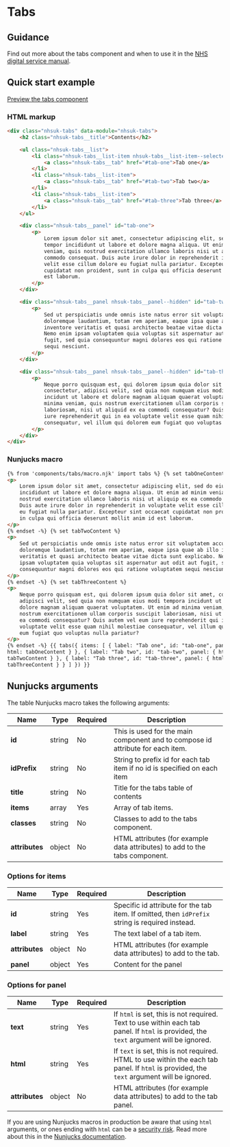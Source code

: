# Tabs

## Guidance

Find out more about the tabs component and when to use it in the [NHS digital service manual](https://service-manual.nhs.uk/design-system/components/tabs).

## Quick start example

[Preview the tabs component](https://nhsuk.github.io/nhsuk-frontend/components/tabs/index.html)

### HTML markup

```html
<div class="nhsuk-tabs" data-module="nhsuk-tabs">
	<h2 class="nhsuk-tabs__title">Contents</h2>

	<ul class="nhsuk-tabs__list">
		<li class="nhsuk-tabs__list-item nhsuk-tabs__list-item--selected">
			<a class="nhsuk-tabs__tab" href="#tab-one">Tab one</a>
		</li>
		<li class="nhsuk-tabs__list-item">
			<a class="nhsuk-tabs__tab" href="#tab-two">Tab two</a>
		</li>
		<li class="nhsuk-tabs__list-item">
			<a class="nhsuk-tabs__tab" href="#tab-three">Tab three</a>
		</li>
	</ul>

	<div class="nhsuk-tabs__panel" id="tab-one">
		<p>
			Lorem ipsum dolor sit amet, consectetur adipiscing elit, sed do eiusmod
			tempor incididunt ut labore et dolore magna aliqua. Ut enim ad minim
			veniam, quis nostrud exercitation ullamco laboris nisi ut aliquip ex ea
			commodo consequat. Duis aute irure dolor in reprehenderit in voluptate
			velit esse cillum dolore eu fugiat nulla pariatur. Excepteur sint occaecat
			cupidatat non proident, sunt in culpa qui officia deserunt mollit anim id
			est laborum.
		</p>
	</div>

	<div class="nhsuk-tabs__panel nhsuk-tabs__panel--hidden" id="tab-two">
		<p>
			Sed ut perspiciatis unde omnis iste natus error sit voluptatem accusantium
			doloremque laudantium, totam rem aperiam, eaque ipsa quae ab illo
			inventore veritatis et quasi architecto beatae vitae dicta sunt explicabo.
			Nemo enim ipsam voluptatem quia voluptas sit aspernatur aut odit aut
			fugit, sed quia consequuntur magni dolores eos qui ratione voluptatem
			sequi nesciunt.
		</p>
	</div>

	<div class="nhsuk-tabs__panel nhsuk-tabs__panel--hidden" id="tab-three">
		<p>
			Neque porro quisquam est, qui dolorem ipsum quia dolor sit amet,
			consectetur, adipisci velit, sed quia non numquam eius modi tempora
			incidunt ut labore et dolore magnam aliquam quaerat voluptatem. Ut enim ad
			minima veniam, quis nostrum exercitationem ullam corporis suscipit
			laboriosam, nisi ut aliquid ex ea commodi consequatur? Quis autem vel eum
			iure reprehenderit qui in ea voluptate velit esse quam nihil molestiae
			consequatur, vel illum qui dolorem eum fugiat quo voluptas nulla pariatur?
		</p>
	</div>
</div>
```

### Nunjucks macro

```html
{% from 'components/tabs/macro.njk' import tabs %} {% set tabOneContent %}
<p>
	Lorem ipsum dolor sit amet, consectetur adipiscing elit, sed do eiusmod tempor
	incididunt ut labore et dolore magna aliqua. Ut enim ad minim veniam, quis
	nostrud exercitation ullamco laboris nisi ut aliquip ex ea commodo consequat.
	Duis aute irure dolor in reprehenderit in voluptate velit esse cillum dolore
	eu fugiat nulla pariatur. Excepteur sint occaecat cupidatat non proident, sunt
	in culpa qui officia deserunt mollit anim id est laborum.
</p>
{% endset -%} {% set tabTwoContent %}
<p>
	Sed ut perspiciatis unde omnis iste natus error sit voluptatem accusantium
	doloremque laudantium, totam rem aperiam, eaque ipsa quae ab illo inventore
	veritatis et quasi architecto beatae vitae dicta sunt explicabo. Nemo enim
	ipsam voluptatem quia voluptas sit aspernatur aut odit aut fugit, sed quia
	consequuntur magni dolores eos qui ratione voluptatem sequi nesciunt.
</p>
{% endset -%} {% set tabThreeContent %}
<p>
	Neque porro quisquam est, qui dolorem ipsum quia dolor sit amet, consectetur,
	adipisci velit, sed quia non numquam eius modi tempora incidunt ut labore et
	dolore magnam aliquam quaerat voluptatem. Ut enim ad minima veniam, quis
	nostrum exercitationem ullam corporis suscipit laboriosam, nisi ut aliquid ex
	ea commodi consequatur? Quis autem vel eum iure reprehenderit qui in ea
	voluptate velit esse quam nihil molestiae consequatur, vel illum qui dolorem
	eum fugiat quo voluptas nulla pariatur?
</p>
{% endset -%} {{ tabs({ items: [ { label: "Tab one", id: "tab-one", panel: {
html: tabOneContent } }, { label: "Tab two", id: "tab-two", panel: { html:
tabTwoContent } }, { label: "Tab three", id: "tab-three", panel: { html:
tabThreeContent } } ] }) }}
```

## Nunjucks arguments

The table Nunjucks macro takes the following arguments:

| Name           | Type   | Required | Description                                                                    |
| -------------- | ------ | -------- | ------------------------------------------------------------------------------ |
| **id**         | string | No       | This is used for the main component and to compose id attribute for each item. |
| **idPrefix**   | string | No       | String to prefix id for each tab item if no id is specified on each item       |
| **title**      | string | No       | Title for the tabs table of contents                                           |
| **items**      | array  | Yes      | Array of tab items.                                                            |
| **classes**    | string | No       | Classes to add to the tabs component.                                          |
| **attributes** | object | No       | HTML attributes (for example data attributes) to add to the tabs component.    |

### Options for items

| Name           | Type   | Required | Description                                                                                     |
| -------------- | ------ | -------- | ----------------------------------------------------------------------------------------------- |
| **id**         | string | Yes      | Specific id attribute for the tab item. If omitted, then `idPrefix` string is required instead. |
| **label**      | string | Yes      | The text label of a tab item.                                                                   |
| **attributes** | object | No       | HTML attributes (for example data attributes) to add to the tab.                                |
| **panel**      | object | Yes      | Content for the panel                                                                           |

### Options for panel

| Name           | Type   | Required | Description                                                                                                                                |
| -------------- | ------ | -------- | ------------------------------------------------------------------------------------------------------------------------------------------ |
| **text**       | string | Yes      | If `html` is set, this is not required. Text to use within each tab panel. If `html` is provided, the `text` argument will be ignored.     |
| **html**       | string | Yes      | If `text` is set, this is not required. HTML to use within the each tab panel. If `html` is provided, the `text` argument will be ignored. |
| **attributes** | object | No       | HTML attributes (for example data attributes) to add to the tab panel.                                                                     |

If you are using Nunjucks macros in production be aware that using `html` arguments, or ones ending with `html` can be a [security risk](https://developer.mozilla.org/en-US/docs/Glossary/Cross-site_scripting). Read more about this in the [Nunjucks documentation](https://mozilla.github.io/nunjucks/api.html#user-defined-templates-warning).
